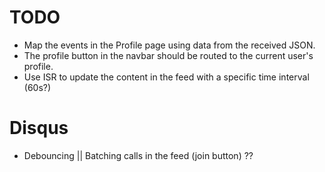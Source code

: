 # TODO

- Map the events in the Profile page using data from the received JSON.<br>
- The profile button in the navbar should be routed to the current user's profile.<br>
- Use ISR to update the content in the feed with a specific time interval (60s?) <br>

# Disqus

- Debouncing || Batching calls in the feed (join button) ??
